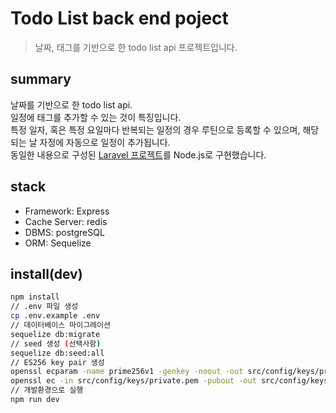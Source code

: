 # Todo List back end poject

> 날짜, 태그를 기반으로 한 todo list api 프로젝트입니다.

## summary

날짜를 기반으로 한 todo list api.<br>
일정에 태그를 추가할 수 있는 것이 특징입니다.<br>
특정 일자, 혹은 특정 요일마다 반복되는 일정의 경우 루틴으로 등록할 수 있으며, 해당되는 날 자정에 자동으로 일정이 추가됩니다.<br>
동일한 내용으로 구성된 [Laravel 프로젝트](https://github.com/Y-Jean/todo)를 Node.js로 구현했습니다.<br>

## stack

- Framework: Express
- Cache Server: redis
- DBMS: postgreSQL
- ORM: Sequelize

## install(dev)

```bash
npm install
// .env 파일 생성
cp .env.example .env
// 데이터베이스 마이그레이션
sequelize db:migrate
// seed 생성 (선택사항)
sequelize db:seed:all
// ES256 key pair 생성
openssl ecparam -name prime256v1 -genkey -noout -out src/config/keys/private.pem
openssl ec -in src/config/keys/private.pem -pubout -out src/config/keys/public.pem
// 개발환경으로 실행
npm run dev
```
